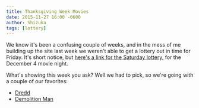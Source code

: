 ```yaml
---
title: Thanksgiving Week Movies
date: 2015-11-27 16:00 -0600
author: Shizuka
tags: [lottery]
---
```


We know it's been a confusing couple of weeks, and in the mess of me
building up the site last week we weren't able to get a lottery out
in time for Friday. It's short notice, but [here's a link for the
Saturday lottery][lottery], for the December 4 movie night.

What's showing this week you ask? Well we had to pick, so we're going
with a couple of our favorites:

- [Dredd][m1]
- [Demolition Man][m2]

[lottery]: https://bronystate.typeform.com/to/SN1JIo
[m1]: http://www.imdb.com/title/tt1343727/
[m2]: http://www.imdb.com/title/tt0106697/
